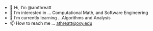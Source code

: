 - 👋 Hi, I’m @amthreatt
- 👀 I’m interested in ... Computational Math, and Software Engineering
- 🌱 I’m currently learning ...Algorithms and Analysis
- 📫 How to reach me ... athreatt@oxy.edu

<!---
amthreatt/amthreatt is a ✨ special ✨ repository because its `README.md` (this file) appears on your GitHub profile.
You can click the Preview link to take a look at your changes.
--->
